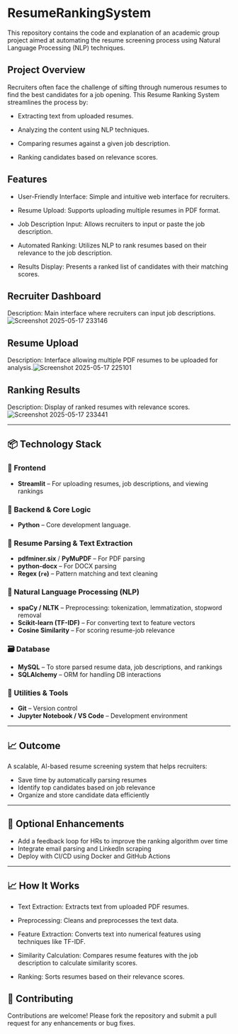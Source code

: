 # ResumeRankingSystem
This repository contains the code and explanation of an academic group project aimed at automating the resume screening process using Natural Language Processing (NLP) techniques.

## Project Overview
Recruiters often face the challenge of sifting through numerous resumes to find the best candidates for a job opening. This Resume Ranking System streamlines the process by:

* Extracting text from uploaded resumes.

* Analyzing the content using NLP techniques.

* Comparing resumes against a given job description.

* Ranking candidates based on relevance scores.

## Features
* User-Friendly Interface: Simple and intuitive web interface for recruiters.

* Resume Upload: Supports uploading multiple resumes in PDF format.

* Job Description Input: Allows recruiters to input or paste the job description.

* Automated Ranking: Utilizes NLP to rank resumes based on their relevance to the job description.

* Results Display: Presents a ranked list of candidates with their matching scores.

## Recruiter Dashboard

Description: Main interface where recruiters can input job descriptions.![Screenshot 2025-05-17 233146](https://github.com/user-attachments/assets/1f280c5e-e9d1-47f0-8995-04066325efe7)

## Resume Upload

Description: Interface allowing multiple PDF resumes to be uploaded for analysis.![Screenshot 2025-05-17 225101](https://github.com/user-attachments/assets/9311659d-e0f2-46f2-83a6-6bd0f6574cda)

## Ranking Results

Description: Display of ranked resumes with relevance scores.![Screenshot 2025-05-17 233441](https://github.com/user-attachments/assets/d1bcf8da-cc87-4d5b-88fb-5d4758c3b028)


---

## 📦 Technology Stack

### 🎯 Frontend
- **Streamlit**  – For uploading resumes, job descriptions, and viewing rankings

### 🧠 Backend & Core Logic
- **Python** – Core development language.

### 🧾 Resume Parsing & Text Extraction
- **pdfminer.six** / **PyMuPDF** – For PDF parsing
- **python-docx** – For DOCX parsing
- **Regex (`re`)** – Pattern matching and text cleaning

### 🧠 Natural Language Processing (NLP)
- **spaCy / NLTK** – Preprocessing: tokenization, lemmatization, stopword removal
- **Scikit-learn (TF-IDF)** – For converting text to feature vectors
- **Cosine Similarity** – For scoring resume-job relevance

### 🗃️ Database
- **MySQL** – To store parsed resume data, job descriptions, and rankings
- **SQLAlchemy**  – ORM for handling DB interactions

### 🔧 Utilities & Tools
- **Git** – Version control
- **Jupyter Notebook / VS Code** – Development environment

---

## 📈 Outcome
A scalable, AI-based resume screening system that helps recruiters:
- Save time by automatically parsing resumes
- Identify top candidates based on job relevance
- Organize and store candidate data efficiently

---

## 📎 Optional Enhancements
- Add a feedback loop for HRs to improve the ranking algorithm over time
- Integrate email parsing and LinkedIn scraping
- Deploy with CI/CD using Docker and GitHub Actions

---

## 📈 How It Works
* Text Extraction: Extracts text from uploaded PDF resumes.

* Preprocessing: Cleans and preprocesses the text data.

* Feature Extraction: Converts text into numerical features using techniques like TF-IDF.

* Similarity Calculation: Compares resume features with the job description to calculate similarity scores.

* Ranking: Sorts resumes based on their relevance scores.

## 🤝 Contributing
Contributions are welcome! Please fork the repository and submit a pull request for any enhancements or bug fixes.



